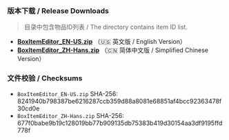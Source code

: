 ### 版本下载 / Release Downloads
> 目录中包含物品ID列表 / The  directory contains item ID list.
- **[BoxItemEditor_EN-US.zip](https://github.com/dzxrly/MHWS-BoxItemEditor/releases/download/v0.8/BoxItemEditor_EN-US.zip)** （🇺🇸 英文版 / English Version）
- **[BoxItemEditor_ZH-Hans.zip](https://github.com/dzxrly/MHWS-BoxItemEditor/releases/download/v0.8/BoxItemEditor_ZH-Hans.zip)** （🇨🇳 简体中文版 / Simplified Chinese Version）

### 文件校验 / Checksums
- `BoxItemEditor_EN-US.zip` SHA-256: 8241940b798387be6216287ccb359d88a8081e68851af4bcc92363478f30cd0e
- `BoxItemEditor_ZH-Hans.zip` SHA-256: 677f0babe9b19c128019bb77b909135db75383b419d30154aa3df9195ffd778f
